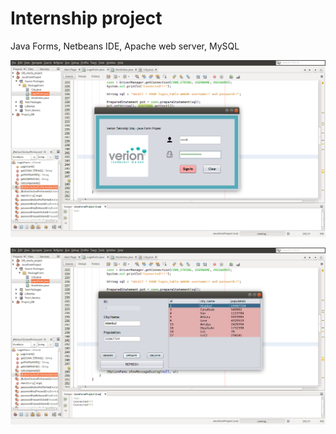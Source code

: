# Internship project

Java Forms, Netbeans IDE, Apache web server, MySQL

![](https://github.com/bayramcicek/java-form-project/blob/master/Screenshot%20from%202019-07-20%2018-37-47.png)

![](https://github.com/bayramcicek/java-form-project/blob/master/Screenshot%20from%202019-07-20%2018-39-12.png)

